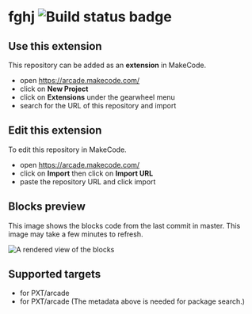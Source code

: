 # fghj ![Build status badge](https://github.com/itaymish/fghj/workflows/MakeCode/badge.svg)



## Use this extension

This repository can be added as an **extension** in MakeCode.

* open https://arcade.makecode.com/
* click on **New Project**
* click on **Extensions** under the gearwheel menu
* search for the URL of this repository and import

## Edit this extension

To edit this repository in MakeCode.

* open https://arcade.makecode.com/
* click on **Import** then click on **Import URL**
* paste the repository URL and click import

## Blocks preview

This image shows the blocks code from the last commit in master.
This image may take a few minutes to refresh.

![A rendered view of the blocks](https://github.com/itaymish/fghj/raw/master/.makecode/blocks.png)

## Supported targets

* for PXT/arcade
* for PXT/arcade
(The metadata above is needed for package search.)

